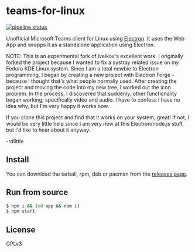 # teams-for-linux

[![pipeline status](https://gitlab.com/ivelkov/teams-for-linux/badges/master/pipeline.svg)](https://gitlab.com/ivelkov/teams-for-linux/pipelines)

Unofficial Microsoft Teams client for Linux using [Electron](http://electron.atom.io/).
It uses the Web App and wrapps it as a standalone application using Electron.

NOTE: This is an experimental fork of ivelkov's excellent work.  I originally forked the project because I wanted to fix a systray related issue on my Fedora KDE Linux system.  Since I am a total newbie to Electron programming, I began by creating a new project with Electron Forge - because I thought that's what people normally used.  After creating the project and moving the code into my new tree, I worked out the icon problem.  In the process, I discovered that suddenly, other functionality began working; specifically video and audio.  I have to confess I have no idea why, but I'm very happy it works now.

If you clone this project and find that it works on your system, great!  If not, I would be very little help since I am very new at this Electron/node.js stuff, but I'd like to hear about it anyway.

-rdlittle


## Install

You can download the tarball, rpm, deb or pacman from the [releases page](https://github.com/ivelkov/teams-for-linux/releases).

## Run from source

```bash
$ npm i && (cd app && npm i)
$ npm start
```

## License

GPLv3
